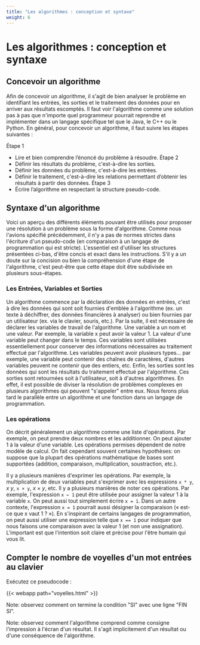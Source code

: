 ```yaml
---
title: "Les algorithmes : conception et syntaxe"
weight: 6
---
```


# Les algorithmes : conception et syntaxe




## Concevoir un algorithme

Afin de concevoir un algorithme, il s'agit de bien analyser le problème en identifiant les entrées, les sorties et le traitement des données pour en arriver aux résultats escomptés. Il faut voir l'algorithme comme une solution pas à pas que n'importe quel programmeur pourrait reprendre et implémenter dans un langage spécifique tel que le Java, le C++ ou le Python. En général, pour concevoir un algorithme, il faut suivre les étapes suivantes :

Étape 1
- Lire et bien comprendre l’énoncé du problème à résoudre.
Étape 2
- Définir les résultats du problème, c'est-à-dire les sorties.
- Définir les données du problème, c'est-à-dire les entrées.
- Définir le traitement, c'est-à-dire les relations permettant d’obtenir les résultats à partir des données.
Étape 3
- Écrire l’algorithme en respectant la structure pseudo-code.

## Syntaxe d'un algorithme

Voici un aperçu des différents éléments pouvant être utilisés pour proposer une résolution à un problème sous la forme d'algorithme. Comme nous l'avions spécifié précédemment, il n'y a pas de normes strictes dans l'écriture d'un pseudo-code (en comparaison à un langage de programmation qui est stricte). L'essentiel est d'utiliser les structures présentées ci-bas, d'être concis et exact dans les instructions. S'il y a un doute sur la concision ou bien la compréhension d'une étape de l'algorithme, c'est peut-être que cette étape doit être subdivisée en plusieurs sous-étapes.

### Les Entrées, Variables et Sorties

Un algorithme commence par la déclaration des données en entrées, c'est à dire les données qui sont soit fournies d'emblée à l'algorithme (ex. un texte à déchiffrer, des données financières à analyser) ou bien fournies par un utilisateur (ex. via le clavier, souris, etc.).
Par la suite, il est nécessaire de déclarer les variables de travail de l'algorithme. Une variable a un nom et une valeur. Par exemple, la variable x peut avoir la valeur 1. La valeur d'une variable peut changer dans le temps. Ces variables sont utilisées essentiellement pour conserver des informations nécessaires au traitement effectué par l'algorithme. Les variables peuvent avoir plusieurs types... par exemple, une variable peut contenir des chaînes de caractères, d'autres variables peuvent ne contenir que des entiers, etc. 
Enfin, les sorties sont les données qui sont les résultats du traitement effectué par l'algorithme. Ces sorties sont retournées soit à l'utilisateur, soit à d'autres algorithmes. En effet, il est possible de diviser la résolution de problèmes complexes en plusieurs algorithmes qui peuvent "s'appeler" entre eux. Nous ferons plus tard le parallèle entre un algorithme et une fonction dans un langage de programmation.

### Les opérations

On décrit généralement un algorithme comme une liste d'opérations. Par exemple, on peut prendre deux nombres et les additionner. On peut ajouter 1 à la valeur d'une variable. Les opérations permises dépendent de notre modèle de calcul. On fait cependant souvent certaines hypothèses: on suppose que la plupart des opérations mathématique de bases sont supportées (addition, comparaison, multiplication, soustraction, etc.). 

Il y a plusieurs manières d'exprimer les opérations. Par exemple, la multiplication de deux variables peut s'exprimer avec les expressions `x * y`, *x y*, `x × y`, *x* × *y*, etc. Il y a plusieurs manières de noter ces opérations. Par exemple, l'expression `x ← 1` peut être utilisée pour assigner la valeur 1 à la variable `x`. On peut aussi tout simplement écrire `x = 1`. Dans un autre contexte, l'expression `x = 1` pourrait aussi désigner la comparaison (« est-ce que x vaut 1 ? »). 
En s'inspirant de certains langages de programmation, on peut aussi utiliser une expression telle que `x == 1` pour indiquer que nous faisons une comparaison avec la valeur 1 (et non une assignation).
L'important est que l'intention soit claire et précise pour l'être humain qui vous lit.




## Compter le nombre de voyelles d'un mot entrées au clavier

Exécutez ce pseudocode :

{{< webapp path="voyelles.html" >}}

Note: observez comment on termine la condition  "SI" avec une ligne "FIN SI".

Note: observez comment l'algorithme comprend comme consigne l'impression à l'écran d'un résultat. Il s'agit implicitement d'un résultat ou d'une conséquence de l'algorithme.